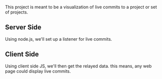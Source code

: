 This project is meant to be a visualization of live commits to a project
or set of projects.

## Server Side

Using node.js, we'll set up a listener for live commits.

## Client Side

Using client side JS, we'll then get the relayed data.  this means, any web page could
display live commits.